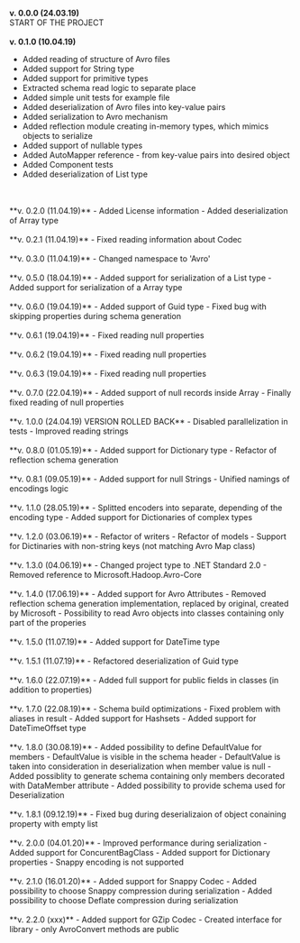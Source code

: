 **v. 0.0.0 (24.03.19)**
</br> 
START OF THE PROJECT
</br>
</br>
**v. 0.1.0 (10.04.19)**
- Added reading of structure of Avro files
- Added support for String type
- Added support for primitive types
- Extracted schema read logic to separate place
- Added simple unit tests for example file
- Added deserialization of Avro files into key-value pairs
- Added serialization to Avro mechanism
- Added reflection module creating in-memory types, which mimics objects to serialize
- Added support of nullable types
- Added AutoMapper reference - from key-value pairs into desired object
- Added Component tests
- Added deserialization of List type
</br>
</br>
**v. 0.2.0 (11.04.19)**
- Added License information
- Added deserialization of Array type
</br>
</br>
**v. 0.2.1 (11.04.19)**
- Fixed reading information about Codec
</br>
</br>
**v. 0.3.0 (11.04.19)**
- Changed namespace to 'Avro'
</br>
</br>
**v. 0.5.0 (18.04.19)**
- Added support for serialization of a List type
- Added support for serialization of a Array type
</br>
</br>
**v. 0.6.0 (19.04.19)**
- Added support of Guid type
- Fixed bug with skipping properties during schema generation
</br>
</br>
**v. 0.6.1 (19.04.19)**
- Fixed reading null properties
</br>
</br>
**v. 0.6.2 (19.04.19)**
- Fixed reading null properties
</br>
</br>
**v. 0.6.3 (19.04.19)**
- Fixed reading null properties
</br>
</br>
**v. 0.7.0 (22.04.19)**
- Added support of null records inside Array
- Finally fixed reading of null properties
</br>
</br>
**v. 1.0.0 (24.04.19) VERSION ROLLED BACK**
- Disabled parallelization in tests
- Improved reading strings
</br>
</br>
**v. 0.8.0 (01.05.19)**
- Added support for Dictionary type
- Refactor of reflection schema generation
</br>
</br>
**v. 0.8.1 (09.05.19)**
- Added support for null Strings
- Unified namings of encodings logic
</br>
</br>
**v. 1.1.0 (28.05.19)**
- Splitted encoders into separate, depending of the encoding type
- Added support for Dictionaries of complex types
 </br>
</br>
**v. 1.2.0 (03.06.19)**
- Refactor of writers
- Refactor of models
- Support for Dictinaries with non-string keys (not matching Avro Map class)
 </br>
</br>
**v. 1.3.0 (04.06.19)**
- Changed project type to .NET Standard 2.0
- Removed reference to Microsoft.Hadoop.Avro-Core
 </br>
</br>
**v. 1.4.0 (17.06.19)**
- Added support for Avro Attributes
- Removed reflection schema generation implementation, replaced by original, created by Microsoft
- Possibility to read Avro objects into classes containing only part of the properies
 </br>
</br>
**v. 1.5.0 (11.07.19)**
- Added support for DateTime type
 </br>
</br>
**v. 1.5.1 (11.07.19)**
- Refactored deserialization of Guid type
</br>
</br>
**v. 1.6.0 (22.07.19)**
- Added full support for public fields in classes (in addition to properties)
</br>
</br>
**v. 1.7.0 (22.08.19)**
- Schema build optimizations
- Fixed problem with aliases in result
- Added support for Hashsets
- Added support for DateTimeOffset type
</br>
</br>
**v. 1.8.0 (30.08.19)**
- Added possibility to define DefaultValue for members
- DefaultValue is visible in the schema header
- DefaultValue is taken into consideration in deserialization when member value is null
- Added possiblity to generate schema containing only members decorated with DataMember attribute
- Added possibility to provide schema used for Deserialization
</br>
</br>
**v. 1.8.1 (09.12.19)**
- Fixed bug during deserializaion of object conaining property with empty list
</br>
</br>
**v. 2.0.0 (04.01.20)**
- Improved performance during serialization
- Added support for ConcurentBagClass
- Added support for Dictionary properties
- Snappy encoding is not supported
</br>
</br>
**v. 2.1.0 (16.01.20)**
- Added support for Snappy Codec
- Added possibility to choose Snappy compression during serialization
- Added possibility to choose Deflate compression during serialization
</br>
</br>
**v. 2.2.0 (xxx)**
- Added support for GZip Codec
- Created interface for library - only AvroConvert methods are public
